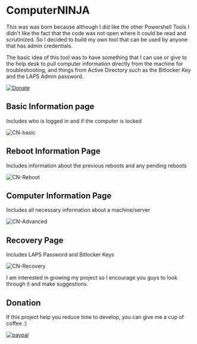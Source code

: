 # ComputerNINJA

This was was born because although I did like the other Powershell Tools I didn't like the fact that the code was not open where it could be read and scrutinized. So I decided to build my own tool that can be used by anyone that has admin credentials. 

The basic idea of this tool was to have something that I can use or give to the help desk to pull computer information directly from the machine for troubleshooting, and things from Active Directory such as the Bitlocker Key and the LAPS Admin password. 

[![Donate](https://img.shields.io/badge/Donate-PayPal-green.svg)](https://www.paypal.com/cgi-bin/webscr?cmd=_donations&business=DN6YB5L8EHSNJ)

## Basic Information page 

Includes who is logged in and if the computer is locked

![CN-basic](https://user-images.githubusercontent.com/11978895/57782719-6c246b00-76f2-11e9-9bff-91a1568ed169.png)


## Reboot Information Page

Includes information about the previous reboots and any pending reboots

![CN-Reboot](https://user-images.githubusercontent.com/11978895/57782723-6f1f5b80-76f2-11e9-99c5-6e0c04e70388.png)


## Computer Information Page

Includes all necessary information about a machine/server

![CN-Advanced](https://user-images.githubusercontent.com/11978895/57782732-721a4c00-76f2-11e9-8199-3a0e6d9176e7.png)


## Recovery Page

Includes LAPS Password and Bitlocker Keys

![CN-Recovery](https://user-images.githubusercontent.com/11978895/57782737-734b7900-76f2-11e9-9415-8184c4233f7a.png)

I am interested in growing my project so I encourage you guys to look through it and make suggestions.


## Donation
If this project help you reduce time to develop, you can give me a cup of coffee :) 

[![paypal](https://www.paypalobjects.com/en_US/i/btn/btn_donateCC_LG.gif)](https://www.paypal.com/cgi-bin/webscr?cmd=_donations&business=DN6YB5L8EHSNJ)
